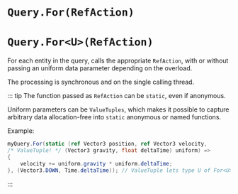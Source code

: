 # `Query.For(RefAction)`
# `Query.For<U>(RefAction)`

For each entity in the query, calls the appropriate `RefAction`, with or without passing an uniform data parameter depending on the overload.

The processing is synchronous and on the single calling thread.

::: tip
The function passed as `RefAction` can be `static`, even if anonymous.

Uniform parameters can be `ValueTuples`, which makes it possible to capture arbitrary data allocation-free into `static` anonymous or named functions.

Example:
```cs
myQuery.For(static (ref Vector3 position, ref Vector3 velocity, 
/* ValueTuple! */ (Vector3 gravity, float deltaTime) uniform) =>          
{
    velocity += uniform.gravity * uniform.deltaTime;
}, (Vector3.DOWN, Time.deltaTime)); // ValueTuple lets type U of For<U> to be inferred.
```
:::

